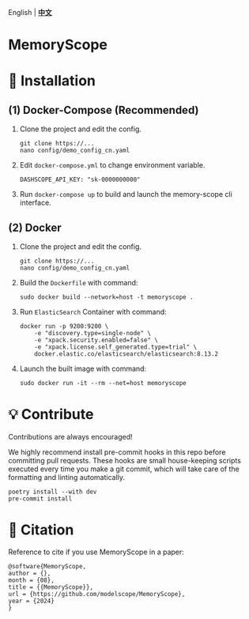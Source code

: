 English | [**中文**](./README_ZH.md)

# MemoryScope


# 🚀 Installation

## (1) Docker-Compose (Recommended)
1. Clone the project and edit the config.

    ```
    git clone https://...
    nano config/demo_config_cn.yaml
    ```

2. Edit `docker-compose.yml` to change environment variable.

    ```
    DASHSCOPE_API_KEY: "sk-0000000000"
    ```

3. Run `docker-compose up` to build and launch the memory-scope cli interface.


## (2) Docker

1. Clone the project and edit the config.

    ```
    git clone https://...
    nano config/demo_config_cn.yaml
    ```

2. Build the `Dockerfile` with command:
    ```
    sudo docker build --network=host -t memoryscope .
    ```

3. Run `ElasticSearch` Container with command:
    ```
    docker run -p 9200:9200 \
        -e "discovery.type=single-node" \
        -e "xpack.security.enabled=false" \
        -e "xpack.license.self_generated.type=trial" \
        docker.elastic.co/elasticsearch/elasticsearch:8.13.2
    ```

4. Launch the built image with command:
    ```
    sudo docker run -it --rm --net=host memoryscope
    ```

# 💡 Contribute

Contributions are always encouraged!

We highly recommend install pre-commit hooks in this repo before committing pull requests.
These hooks are small house-keeping scripts executed every time you make a git commit,
which will take care of the formatting and linting automatically.
```shell
poetry install --with dev
pre-commit install
```



# 📖 Citation

Reference to cite if you use MemoryScope in a paper:

```
@software{MemoryScope,
author = {},
month = {08},
title = {{MemoryScope}},
url = {https://github.com/modelscope/MemoryScope},
year = {2024}
}
```